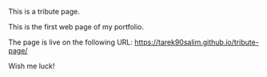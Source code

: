 This is a tribute page.

This is the first web page of my portfolio.

The page is live on the following URL:
https://tarek90salim.github.io/tribute-page/

Wish me luck!